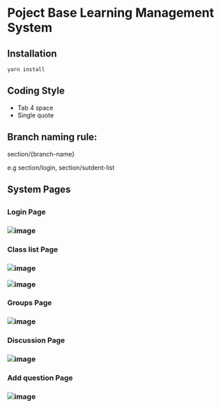 <h1>Poject Base Learning Management System</h1>

<h2>Installation</h2>
<code>yarn install</code>

<h2>Coding Style</h2>
<ul>
    <li>Tab 4 space</li>
    <li>Single quote</li>
</ul>

<h2>Branch naming rule:</h2>
<p>section/{branch-name}</p>
<p>e.g section/login, section/sutdent-list</p>
<h2>System Pages<h2>

<h3>Login Page<h3>

![image](https://user-images.githubusercontent.com/77494428/180652531-f55c6715-f434-467e-b32d-56536f641c59.png)
<h3>Class list Page<h3>

![image](https://user-images.githubusercontent.com/77494428/180652936-5b179e8c-3e63-4ce0-a4d3-9cf4919f3ba6.png)


![image](https://user-images.githubusercontent.com/77494428/180652615-dad5cdc3-32fb-4ba4-ae8e-95c2f044173b.png)

<h3>Groups Page<h3>

![image](https://user-images.githubusercontent.com/77494428/180652843-8a5d8b27-1b7c-42bf-8337-d049a4078bec.png)

<h3> Discussion Page<h3>

![image](https://user-images.githubusercontent.com/77494428/180652891-05cb0b9d-ea1d-463a-b4f9-5f09eb387c5e.png)
<h3>Add question Page<h3>

![image](https://user-images.githubusercontent.com/77494428/180652912-cbc94aeb-03d3-4e65-8939-e8a0311ab3e7.png)
